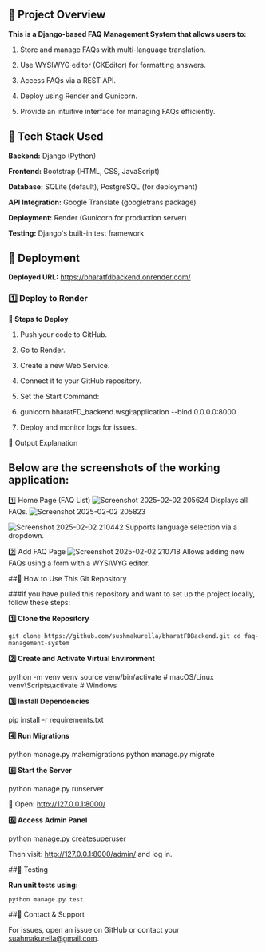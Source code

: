 ## 📌 Project Overview

**This is a Django-based FAQ Management System that allows users to:**

1. Store and manage FAQs with multi-language translation.

2. Use WYSIWYG editor (CKEditor) for formatting answers.

3. Access FAQs via a REST API.

4. Deploy using Render and Gunicorn.

5. Provide an intuitive interface for managing FAQs efficiently.

## 📌 Tech Stack Used

**Backend:** Django (Python)

**Frontend:** Bootstrap (HTML, CSS, JavaScript)

**Database:** SQLite (default), PostgreSQL (for deployment)

**API Integration:** Google Translate (googletrans package)

**Deployment:** Render (Gunicorn for production server)

**Testing:** Django's built-in test framework

## 📌 Deployment 

**Deployed URL:** https://bharatfdbackend.onrender.com/
### 1️⃣ Deploy to Render

**🔹 Steps to Deploy**

1. Push your code to GitHub.

2. Go to Render.

3. Create a new Web Service.

4. Connect it to your GitHub repository.

5. Set the Start Command:

6. gunicorn bharatFD_backend.wsgi:application --bind 0.0.0.0:8000

7. Deploy and monitor logs for issues.

📌 Output Explanation

## Below are the screenshots of the working application:

1️⃣ Home Page (FAQ List)
![Screenshot 2025-02-02 205624](https://github.com/user-attachments/assets/472a450e-49d4-4f9a-8df8-bce259a45a2b)
Displays all FAQs.
![Screenshot 2025-02-02 205823](https://github.com/user-attachments/assets/ac7ea2d6-f739-42bd-b20f-6b76a66a2434)

![Screenshot 2025-02-02 210442](https://github.com/user-attachments/assets/1c00fd28-497c-4f9a-88d4-b1733ea3df8b)
Supports language selection via a dropdown.

2️⃣ Add FAQ Page
![Screenshot 2025-02-02 210718](https://github.com/user-attachments/assets/e92087da-0b10-4884-a962-b43d985ffb2c)
Allows adding new FAQs using a form with a WYSIWYG editor.


##📌 How to Use This Git Repository

###If you have pulled this repository and want to set up the project locally, follow these steps:

**1️⃣ Clone the Repository**

`git clone https://github.com/sushmakurella/bharatFDBackend.git
 cd faq-management-system`

**2️⃣ Create and Activate Virtual Environment**

python -m venv venv
source venv/bin/activate  # macOS/Linux
venv\Scripts\activate  # Windows

**3️⃣ Install Dependencies**

pip install -r requirements.txt

**4️⃣ Run Migrations**

python manage.py makemigrations
python manage.py migrate

**5️⃣ Start the Server**

python manage.py runserver

🔗 Open: http://127.0.0.1:8000/

**6️⃣ Access Admin Panel**

python manage.py createsuperuser

Then visit: http://127.0.0.1:8000/admin/ and log in.

##📌 Testing

**Run unit tests using:**

`python manage.py test`


##📌 Contact & Support

For issues, open an issue on GitHub or contact your suahmakurella@gmail.com.

